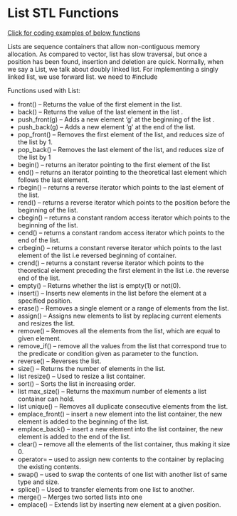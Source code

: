 # List STL Functions

[Click for coding examples of below functions](./Codes/List.md)

Lists are sequence containers that allow non-contiguous memory allocation. As compared to vector, list has slow traversal, but once a position has been found, insertion and deletion are quick. Normally, when we say a List, we talk about doubly linked list. For implementing a singly linked list, we use forward list. we need to #include <list>

Functions used with List:

*   front() – Returns the value of the first element in the list.
*   back() – Returns the value of the last element in the list .
*   push_front(g) – Adds a new element ‘g’ at the beginning of the list .
*   push_back(g) – Adds a new element ‘g’ at the end of the list.
*   pop_front() – Removes the first element of the list, and reduces size of the list by 1.
*   pop_back() – Removes the last element of the list, and reduces size of the list by 1
*   begin() – returns an iterator pointing to the first element of the list
*   end() – returns an iterator pointing to the theoretical last element which follows the last element.
*   rbegin() – returns a reverse iterator which points to the last element of the list. 
*   rend() – returns a reverse iterator which points to the position before the beginning of the list.
*  cbegin() – returns a constant random access iterator which points to the beginning of the list. 
*   cend() – returns a constant random access iterator which points to the end of the list.
*   crbegin() – returns a constant reverse iterator which points to the last element of the list i.e reversed beginning of container. 
*   crend() – returns a constant reverse iterator which points to the theoretical element preceding the first element in the list i.e. the reverse end of the list.
*   empty() – Returns whether the list is empty(1) or not(0).
*   insert() – Inserts new elements in the list before the element at a specified position.
*   erase() – Removes a single element or a range of elements from the list.
*   assign() – Assigns new elements to list by replacing current elements and resizes the list.
*   remove() – Removes all the elements from the list, which are equal to given element.
*   remove_if() – remove all the values from the list that correspond true to the predicate or condition given as parameter to the function.
*   reverse() – Reverses the list.
*   size() – Returns the number of elements in the list.
*   list resize() – Used to resize a list container.
*   sort() – Sorts the list in increasing order.
*   list max_size() – Returns the maximum number of elements a list container can hold.
*   list unique() – Removes all duplicate consecutive elements from the list.
*    emplace_front() – insert a new element into the list container, the new element is added to the beginning of the  list. 
*   emplace_back() – insert a new element into the list container, the new element is added to the end of the list.
*   clear() – remove all the elements of the list container, thus making it size 0.
*   operator= – used to assign new contents to the container by replacing the existing contents.
*   swap() – used to swap the contents of one list with another list of same type and size.
*   splice() – Used to transfer elements from one list to another.
*   merge() – Merges two sorted lists into one
*   emplace() – Extends list by inserting new element at a given position.